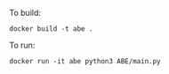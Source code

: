To build:
``` terminal
docker build -t abe .
```

To run:
``` terminal
docker run -it abe python3 ABE/main.py
```
